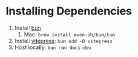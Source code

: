 # Installing Dependencies

1. Install [bun](bun.sh)
   1. Mac: `brew install oven-sh/bun/bun`
2. Install [vitepress](vitepress.dev): `bun add -D vitepress`
3. Host locally: `bun run docs:dev`